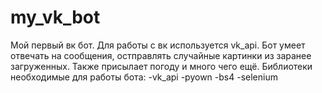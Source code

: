 # my_vk_bot
Мой первый вк бот. Для работы с вк используется vk_api. Бот умеет отвечать на сообщения, остправлять случайные картинки из заранее загруженных. Также присылает погоду и много чего ещё.
Библиотеки необходимые для работы бота:
-vk_api
-pyown
-bs4
-selenium
